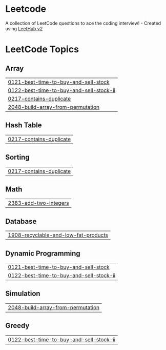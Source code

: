 # Leetcode
A collection of LeetCode questions to ace the coding interview! - Created using [LeetHub v2](https://github.com/arunbhardwaj/LeetHub-2.0)

<!---LeetCode Topics Start-->
# LeetCode Topics
## Array
|  |
| ------- |
| [0121-best-time-to-buy-and-sell-stock](https://github.com/Nandan206/Leetcode/tree/master/0121-best-time-to-buy-and-sell-stock) |
| [0122-best-time-to-buy-and-sell-stock-ii](https://github.com/Nandan206/Leetcode/tree/master/0122-best-time-to-buy-and-sell-stock-ii) |
| [0217-contains-duplicate](https://github.com/Nandan206/Leetcode/tree/master/0217-contains-duplicate) |
| [2048-build-array-from-permutation](https://github.com/Nandan206/Leetcode/tree/master/2048-build-array-from-permutation) |
## Hash Table
|  |
| ------- |
| [0217-contains-duplicate](https://github.com/Nandan206/Leetcode/tree/master/0217-contains-duplicate) |
## Sorting
|  |
| ------- |
| [0217-contains-duplicate](https://github.com/Nandan206/Leetcode/tree/master/0217-contains-duplicate) |
## Math
|  |
| ------- |
| [2383-add-two-integers](https://github.com/Nandan206/Leetcode/tree/master/2383-add-two-integers) |
## Database
|  |
| ------- |
| [1908-recyclable-and-low-fat-products](https://github.com/Nandan206/Leetcode/tree/master/1908-recyclable-and-low-fat-products) |
## Dynamic Programming
|  |
| ------- |
| [0121-best-time-to-buy-and-sell-stock](https://github.com/Nandan206/Leetcode/tree/master/0121-best-time-to-buy-and-sell-stock) |
| [0122-best-time-to-buy-and-sell-stock-ii](https://github.com/Nandan206/Leetcode/tree/master/0122-best-time-to-buy-and-sell-stock-ii) |
## Simulation
|  |
| ------- |
| [2048-build-array-from-permutation](https://github.com/Nandan206/Leetcode/tree/master/2048-build-array-from-permutation) |
## Greedy
|  |
| ------- |
| [0122-best-time-to-buy-and-sell-stock-ii](https://github.com/Nandan206/Leetcode/tree/master/0122-best-time-to-buy-and-sell-stock-ii) |
<!---LeetCode Topics End-->